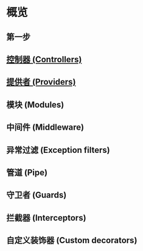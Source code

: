# 概览
## 第一步
## [控制器 (Controllers)](./controller.md)
## [提供者 (Providers)](./providers.md)
## 模块 (Modules)
## 中间件 (Middleware)
## 异常过滤 (Exception filters)
## 管道 (Pipe)
## 守卫者 (Guards)
## 拦截器 (Interceptors)
## 自定义装饰器 (Custom decorators)